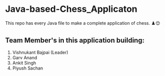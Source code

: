 # Java-based-Chess_Applicaton
This repo has every Java file to make a complete application of chess. ♟️😊

## Team Member's in this application building:
1. Vishnukant Bajpai (Leader)
2. Garv Anand
3. Ankit Singh
4. Piyush Sachan
